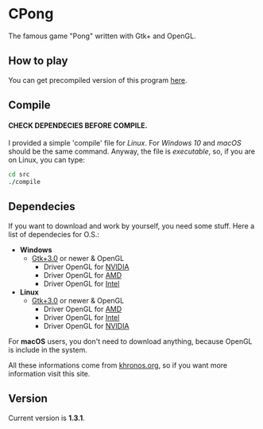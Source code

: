 # CPong
The famous game "Pong" written with Gtk+ and OpenGL.

## How to play
You can get precompiled version of this program [here]().

## Compile
#### CHECK DEPENDECIES BEFORE COMPILE.
I provided a simple 'compile' file for _Linux_. For _Windows 10_ and _macOS_ should be the same command. 
Anyway, the file is _executable_, so, if you are on Linux, you can type:
```bash
cd src
./compile
```

## Dependecies
If you want to download and work by yourself, you need some stuff.
Here a list of dependecies for O.S.:

- **Windows**
  - [Gtk+3.0](https://www.gtk.org/docs/installations/windows/) or newer & OpenGL
    - Driver OpenGL for [NVIDIA](https://www.nvidia.com/Download/index.aspx)
    - Driver OpenGL for [AMD](https://www.amd.com/en/support)
    - Driver OpenGL for [Intel](https://downloadcenter.intel.com/)
- **Linux**
  - [Gtk+3.0](https://www.gtk.org/docs/installations/linux/) or newer & OpenGL
    - Driver OpenGL for [AMD](http://support.amd.com/en-us/download/linux)
    - Driver OpenGL for [Intel](https://01.org/linuxgraphics)
    - Driver OpenGL for [NVIDIA](http://www.nvidia.com/object/unix.html)

For **macOS** users, you don't need to download anything, because OpenGL is include in the system.

All these informations come from [khronos.org](https://www.khronos.org/opengl/wiki/Getting_Started), so if you want more information visit this site. 

## Version
Current version is **1.3.1**.